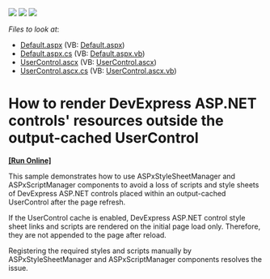 <!-- default badges list -->
![](https://img.shields.io/endpoint?url=https://codecentral.devexpress.com/api/v1/VersionRange/128564973/14.2.3%2B)
[![](https://img.shields.io/badge/Open_in_DevExpress_Support_Center-FF7200?style=flat-square&logo=DevExpress&logoColor=white)](https://supportcenter.devexpress.com/ticket/details/E4677)
[![](https://img.shields.io/badge/📖_How_to_use_DevExpress_Examples-e9f6fc?style=flat-square)](https://docs.devexpress.com/GeneralInformation/403183)
<!-- default badges end -->
<!-- default file list -->
*Files to look at*:

* [Default.aspx](./CS/WebSite/Default.aspx) (VB: [Default.aspx](./VB/WebSite/Default.aspx))
* [Default.aspx.cs](./CS/WebSite/Default.aspx.cs) (VB: [Default.aspx.vb](./VB/WebSite/Default.aspx.vb))
* [UserControl.ascx](./CS/WebSite/UserControl.ascx) (VB: [UserControl.ascx](./VB/WebSite/UserControl.ascx))
* [UserControl.ascx.cs](./CS/WebSite/UserControl.ascx.cs) (VB: [UserControl.ascx.vb](./VB/WebSite/UserControl.ascx.vb))
<!-- default file list end -->
# How to render DevExpress ASP.NET controls' resources outside the output-cached UserControl
<!-- run online -->
**[[Run Online]](https://codecentral.devexpress.com/e4677/)**
<!-- run online end -->


<p>This sample demonstrates how to use ASPxStyleSheetManager and ASPxScriptManager components to avoid a loss of scripts and style sheets of DevExpress ASP.NET controls placed within an output-cached UserControl after the page refresh. </p><p>If the UserControl cache is enabled, DevExpress ASP.NET control style sheet links and scripts are rendered on the initial page load only. Therefore, they are not appended to the page after reload. </p><p>Registering the required styles and scripts manually by ASPxStyleSheetManager and ASPxScriptManager components resolves the issue.</p>

<br/>


